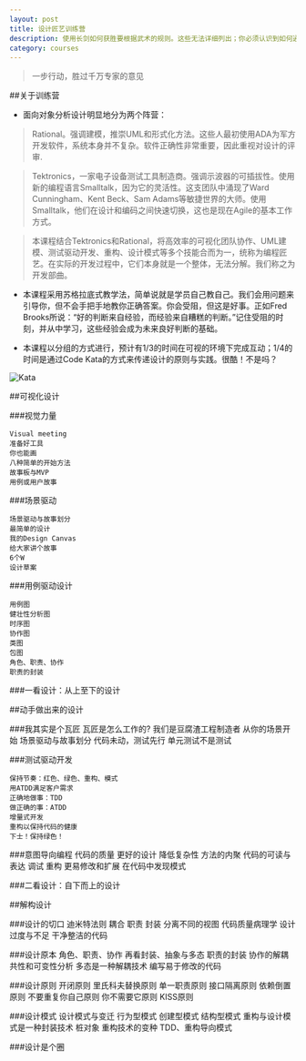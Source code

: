```yaml
---
layout: post
title: 设计匠艺训练营
description: 使用长剑如何获胜要根据武术的规则。这些无法详细列出；你必须认识到如何通过练习来获胜。-宫本武藏
category: courses
---
```


> 一步行动，胜过千万专家的意见


##关于训练营


* 面向对象分析设计明显地分为两个阵营：

> Rational。强调建模，推崇UML和形式化方法。这些人最初使用ADA为军方开发软件，系统本身并不复杂。软件正确性非常重要，因此重视对设计的评审.

> Tektronics，一家电子设备测试工具制造商。强调示波器的可插拔性。使用新的编程语言Smalltalk，因为它的灵活性。这支团队中涌现了Ward Cunningham、Kent Beck、Sam Adams等敏捷世界的大师。使用Smalltalk，他们在设计和编码之间快速切换，这也是现在Agile的基本工作方式。

> 本课程结合Tektronics和Rational，将高效率的可视化团队协作、UML建模、测试驱动开发、重构、设计模式等多个技能合而为一，统称为编程匠艺。在实际的开发过程中，它们本身就是一个整体，无法分解。我们称之为开发部曲。


* 本课程采用苏格拉底式教学法，简单说就是学员自己教自己。我们会用问题来引导你，但不会手把手地教你正确答案。你会受阻，但这是好事。正如Fred Brooks所说：“好的判断来自经验，而经验来自糟糕的判断。”记住受阻的时刻，并从中学习，这些经验会成为未来良好判断的基础。

* 本课程以分组的方式进行，预计有1/3的时间在可视的环境下完成互动；1/4的时间是通过Code Kata的方式来传递设计的原则与实践。很酷！不是吗？

![Kata](\.\./images/kata.jpg)

##可视化设计

###视觉力量

	Visual meeting
	准备好工具
	你也能画
	八种简单的开始方法
	故事板与MVP
	用例或用户故事

###场景驱动

	场景驱动与故事划分
	最简单的设计
	我的Design Canvas
	给大家讲个故事
	6个W
	设计草案

###用例驱动设计

	用例图
	健壮性分析图
	时序图
	协作图
	类图
	包图
	角色、职责、协作
	职责的封装

###一看设计：从上至下的设计

##动手做出来的设计

###我其实是个瓦匠
	瓦匠是怎么工作的?
	我们是豆腐渣工程制造者
	从你的场景开始
	场景驱动与故事划分
	代码未动，测试先行
	单元测试不是测试

###测试驱动开发

	保持节奏：红色、绿色、重构、模式
	用ATDD满足客户需求
	正确地做事：TDD
	做正确的事：ATDD
	增量式开发
	重构以保持代码的健康
	下士！保持绿色！

###意图导向编程
	代码的质量
	更好的设计
	降低复杂性
	方法的内聚
	代码的可读与表达
	调试
	重构
	更易修改和扩展
	在代码中发现模式

###二看设计：自下而上的设计

##解构设计

###设计的切口
	迪米特法则
	耦合
	职责
	封装
	分离不同的视图
	代码质量病理学
	设计过度与不足
	干净整洁的代码

###设计原本
	角色、职责、协作
	再看封装、抽象与多态
	职责的封装
	协作的解耦
	共性和可变性分析
	多态是一种解耦技术
	编写易于修改的代码

###设计原则
	开闭原则
	里氏科夫替换原则
	单一职责原则
	接口隔离原则
	依赖倒置原则
	不要重复你自己原则
	你不需要它原则
	KISS原则

###设计模式
	设计模式与变迁
	行为型模式
	创建型模式
	结构型模式
	重构与设计模式是一种封装技术
	桩对象
	重构技术的变种
	TDD、重构导向模式

###设计是个圈